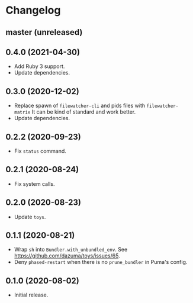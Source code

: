 # Changelog

## master (unreleased)

## 0.4.0 (2021-04-30)

*   Add Ruby 3 support.
*   Update dependencies.

## 0.3.0 (2020-12-02)

*   Replace spawn of `filewatcher-cli` and pids files with `filewatcher-matrix`
    It can be kind of standard and work better.
*   Update dependencies.

## 0.2.2 (2020-09-23)

*   Fix `status` command.

## 0.2.1 (2020-08-24)

*   Fix system calls.

## 0.2.0 (2020-08-23)

*   Update `toys`.

## 0.1.1 (2020-08-21)

*   Wrap `sh` into `Bundler.with_unbundled_env`.
    See <https://github.com/dazuma/toys/issues/65>.
*   Deny `phased-restart` when there is no `prune_bundler` in Puma's config.

## 0.1.0 (2020-08-02)

*   Initial release.
